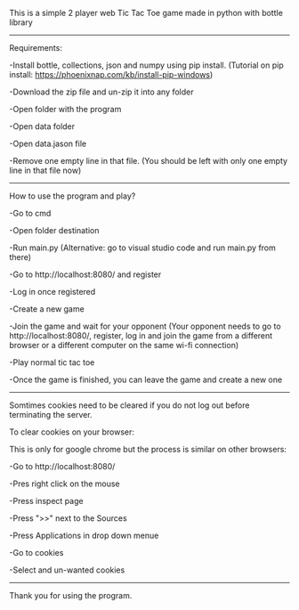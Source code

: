 This is a simple 2 player web Tic Tac Toe game made in python with bottle library

--------------------------------------------------------------------------------------------------------------------------------------

Requirements:

-Install bottle, collections, json and numpy using pip install. (Tutorial on pip install: https://phoenixnap.com/kb/install-pip-windows)

-Download the zip file and un-zip it into any folder

-Open folder with the program

-Open data folder

-Open data.jason file

-Remove one empty line in that file. (You should be left with only one empty line in that file now)

--------------------------------------------------------------------------------------------------------------------------------------

How to use the program and play?

-Go to cmd

-Open folder destination

-Run main.py (Alternative: go to visual studio code and run main.py from there)

-Go to http://localhost:8080/ and register

-Log in once registered

-Create a new game

-Join the game and wait for your opponent (Your opponent needs to go to http://localhost:8080/, register, log in and join the game from a different browser or a different computer on the same wi-fi connection)

-Play normal tic tac toe 

-Once the game is finished, you can leave the game and create a new one

--------------------------------------------------------------------------------------------------------------------------------------


Somtimes cookies need to be cleared if you do not log out before terminating the server.

To clear cookies on your browser:

This is only for google chrome but the process is similar on other browsers:

-Go to http://localhost:8080/

-Pres right click on the mouse

-Press inspect page

-Press ">>" next to the Sources

-Press Applications in drop down menue

-Go to cookies

-Select and un-wanted cookies

--------------------------------------------------------------------------------------------------------------------------------------

Thank you for using the program.
